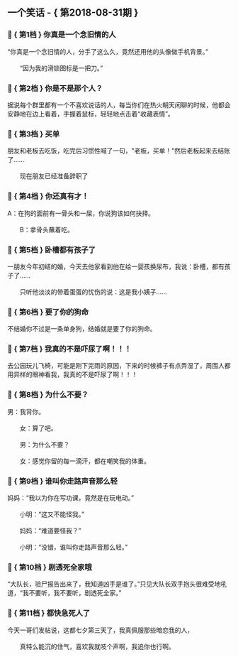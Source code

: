 ## 一个笑话 - { 第2018-08-31期 }
</hr>

### :jack_o_lantern: { 第1档 } 你真是一个念旧情的人
“你真是一个念旧情的人，分手了这么久，竟然还用他的头像做手机背景。”<br/><br/>　　“因为我的滑锁图标是一把刀。”


### :jack_o_lantern: { 第2档 } 你是不是那个人？
据说每个群里都有一个不喜欢说话的人，每当你们在热火朝天闲聊的时候，他都会安静地在边上看着，手握着鼠标，轻轻地点击着“收藏表情”。


### :jack_o_lantern: { 第3档 } 买单
朋友和老板去吃饭，吃完后习惯性喊了一句，&quot;老板，买单！&quot;然后老板起来去结账了……<br/><br/>　　现在朋友已经准备辞职了


### :jack_o_lantern: { 第4档 } 你还真有才！
A：在狗的面前有一骨头和一屎，你说狗该如何抉择。<br/><br/>　　B：拿骨头蘸着吃。


### :jack_o_lantern: { 第5档 } 卧槽都有孩子了
一朋友今年初结的婚，今天去他家看到他在给一婴孩换尿布，我说：卧槽，都有孩子了……<br/><br/>　　只听他淡淡的带着蛋蛋的忧伤的说：这是我小姨子……


### :jack_o_lantern: { 第6档 } 要了你的狗命
不结婚你不过是一条单身狗，结婚就是要了你的狗命。


### :jack_o_lantern: { 第7档 } 我真的不是吓尿了啊！！！
去公园玩儿飞椅，可能是刚下完雨的原因，下来的时候裤子有点弄湿了，周围人都用异样的眼神看我，我真的不是吓尿了啊！！！


### :jack_o_lantern: { 第8档 } 为什么不要？
男：我背你。<br/><br/>　　女：算了吧。<br/><br/>　　男：为什么不要？<br/><br/>　　女：感觉你留的每一滴汗，都在嘲笑我的体重。


### :jack_o_lantern: { 第9档 } 谁叫你走路声音那么轻
妈妈：“我以为你在写功课，竟然是在玩电动。”<br/><br/>　　小明：“这又不能怪我。”<br/><br/>　　妈妈：“难道要怪我？”<br/><br/>　　小明：“没错，谁叫你走路声音那么轻。”


### :jack_o_lantern: { 第10档 } 剧透死全家哦
“大队长，验尸报告出来了，我知道凶手是谁了。”只见大队长双手抱头很难受地吼道，“我不要听，我不要听，剧透死全家。”


### :jack_o_lantern: { 第11档 } 都快急死人了
今天一哥们发帖说，这都七夕第三天了，我真佩服那些暗恋我的人，<br/><br/>　　真特么能沉的住气，喜欢我就吱个声啊，我追你也行啊。

